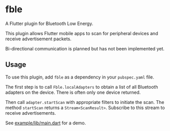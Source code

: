 # fble

A Flutter plugin for Bluetooth Low Energy.

This plugin allows Flutter mobile apps to scan for peripheral devices and
receive advertisement packets.

Bi-directional communication is planned but has not been implemented yet.

## Usage

To use this plugin, add `fble` as a dependency in your `pubspec.yaml` file.

The first step is to call `Fble.localAdapters` to obtain a list of all
Bluetooth adapters on the device. There is often only one device returned.

Then call `adapter.startScan` with appropriate filters to initiate the scan.
The method `startScan` returns a `Stream<ScanResult>`. Subscribe to this
stream to receive advertisements.

See [example/lib/main.dart](example/lib/main.dart) for a demo.

